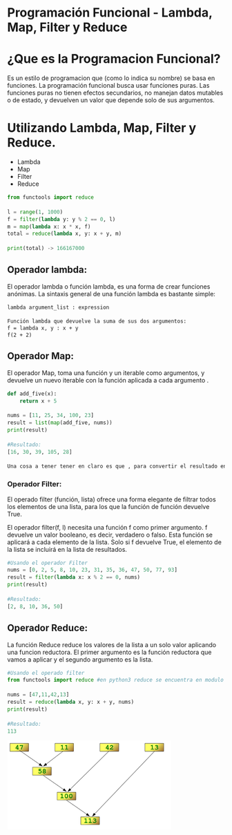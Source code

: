 # Programación Funcional - Lambda, Map, Filter y Reduce

# ¿Que es la Programacion Funcional?
Es un estilo de programacion que (como lo indica su nombre) se basa en funciones.
La programación funcional busca usar funciones puras. Las funciones puras no tienen efectos secundarios, no manejan datos mutables o de estado, y devuelven un valor que depende solo de sus argumentos.

# Utilizando Lambda, Map, Filter y Reduce.

* Lambda
* Map
* Filter
* Reduce

```python
from functools import reduce

l = range(1, 1000)
f = filter(lambda y: y % 2 == 0, l)
m = map(lambda x: x * x, f)
total = reduce(lambda x, y: x + y, m)

print(total) -> 166167000

```

## Operador lambda:  
El operador lambda o función lambda, es una forma de crear funciones anónimas.
La sintaxis general de una función lambda es bastante simple:
```
lambda argument_list : expression 

Función lambda que devuelve la suma de sus dos argumentos:
f = lambda x, y : x + y
f(2 + 2)
```

## Operador Map: 
El operador Map, toma una función y un iterable como argumentos, y devuelve un nuevo iterable con la función aplicada a cada argumento . 


```python
def add_five(x):
    return x + 5

nums = [11, 25, 34, 100, 23]
result = list(map(add_five, nums))
print(result)

#Resultado:
[16, 30, 39, 105, 28]

Una cosa a tener tener en claro es que , para convertir el resultado en una lista, se hace uso del método "list".
```

### Operador Filter:
El operado filter (función, lista) ofrece una forma elegante de filtrar todos los elementos de una lista, para los que la función de función devuelve True.

El operador filter(f, l) necesita una función f como primer argumento. f devuelve un valor booleano, es decir, verdadero o falso. Esta función se aplicará a cada elemento de la lista. Solo si f devuelve True, el elemento de la lista se incluirá en la lista de resultados.

```python
#Usando el operador Filter
nums = [0, 2, 5, 8, 10, 23, 31, 35, 36, 47, 50, 77, 93]
result = filter(lambda x: x % 2 == 0, nums)
print(result)

#Resultado:
[2, 8, 10, 36, 50]
```

## Operador Reduce: 
 La función Reduce reduce los valores de la lista a un solo valor aplicando una funcion reductora. El primer argumento es la función reductora que vamos a aplicar y el segundo argumento es la lista.

 ```python
#Usando el operado filter
from functools import reduce #en python3 reduce se encuentra en modulo functools

nums = [47,11,42,13]
result = reduce(lambda x, y: x + y, nums)
print(result)

#Resultado:
113
```

![](./images/reduce_diagram.png)